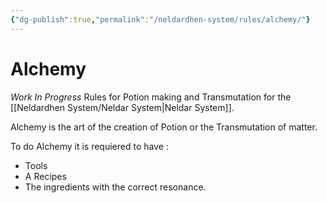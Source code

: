 ```yaml
---
{"dg-publish":true,"permalink":"/neldardhen-system/rules/alchemy/"}
---
```


# Alchemy
_Work In Progress_
Rules for Potion making and Transmutation for the [[Neldardhen System/Neldar System\|Neldar System]].

Alchemy is the art of the creation of Potion or the Transmutation of matter.

To do Alchemy it is requiered to have :

- Tools
- A Recipes
- The ingredients with the correct resonance.